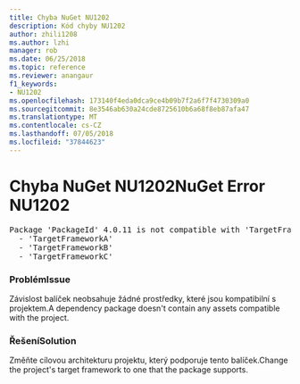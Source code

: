 ```yaml
---
title: Chyba NuGet NU1202
description: Kód chyby NU1202
author: zhili1208
ms.author: lzhi
manager: rob
ms.date: 06/25/2018
ms.topic: reference
ms.reviewer: anangaur
f1_keywords:
- NU1202
ms.openlocfilehash: 173140f4eda0dca9ce4b09b7f2a6f7f4730309a0
ms.sourcegitcommit: 8e3546ab630a24cde8725610b6a68f8eb87afa47
ms.translationtype: MT
ms.contentlocale: cs-CZ
ms.lasthandoff: 07/05/2018
ms.locfileid: "37844623"
---
```

# <a name="nuget-error-nu1202"></a><span data-ttu-id="c64b7-103">Chyba NuGet NU1202</span><span class="sxs-lookup"><span data-stu-id="c64b7-103">NuGet Error NU1202</span></span>

<pre>Package 'PackageId' 4.0.11 is not compatible with 'TargetFramework'. Package 'PackageId' 4.0.11 supports:<br/>  - 'TargetFrameworkA'<br/>  - 'TargetFrameworkB'<br/>  - 'TargetFrameworkC'</pre>

### <a name="issue"></a><span data-ttu-id="c64b7-104">Problém</span><span class="sxs-lookup"><span data-stu-id="c64b7-104">Issue</span></span>
<span data-ttu-id="c64b7-105">Závislost balíček neobsahuje žádné prostředky, které jsou kompatibilní s projektem.</span><span class="sxs-lookup"><span data-stu-id="c64b7-105">A dependency package doesn't contain any assets compatible with the project.</span></span>

### <a name="solution"></a><span data-ttu-id="c64b7-106">Řešení</span><span class="sxs-lookup"><span data-stu-id="c64b7-106">Solution</span></span>
<span data-ttu-id="c64b7-107">Změňte cílovou architekturu projektu, který podporuje tento balíček.</span><span class="sxs-lookup"><span data-stu-id="c64b7-107">Change the project's target framework to one that the package supports.</span></span>
